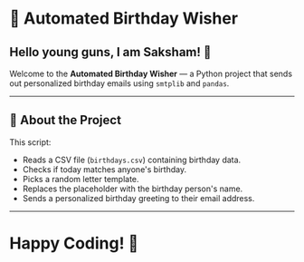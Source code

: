 # 🎉 Automated Birthday Wisher

## Hello young guns, I am Saksham! 👋  
Welcome to the **Automated Birthday Wisher** — a Python project that sends out personalized birthday emails using `smtplib` and `pandas`.

---

## 📌 About the Project

This script:
- Reads a CSV file (`birthdays.csv`) containing birthday data.
- Checks if today matches anyone's birthday.
- Picks a random letter template.
- Replaces the placeholder with the birthday person's name.
- Sends a personalized birthday greeting to their email address.

---
# Happy Coding! 🚀
